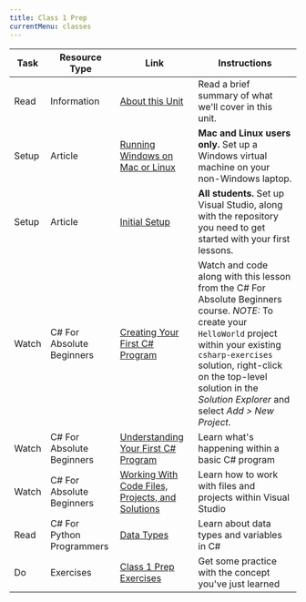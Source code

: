 ```yaml
---
title: Class 1 Prep
currentMenu: classes
---
```


Task | Resource Type | Link | Instructions
|----|---------------|------|-------------|
Read | Information | [About this Unit](../../about/) | Read a brief summary of what we'll cover in this unit.
Setup | Article | [Running Windows on Mac or Linux](./running-windows-on-mac-linux.html) | **Mac and Linux users only.** Set up a Windows virtual machine on your non-Windows laptop.
Setup | Article | [Initial Setup](./setup.html) | **All students.** Set up Visual Studio, along with the repository you need to get started with your first lessons.
Watch | C# For Absolute Beginners | [Creating Your First C# Program](https://mva.microsoft.com/en-us/training-courses/c-fundamentals-for-absolute-beginners-16169?l=p90QdGQIC_7106218949) | Watch and code along with this lesson from the C# For Absolute Beginners course. *NOTE:* To create your `HelloWorld` project within your existing `csharp-exercises` solution, right-click on the top-level solution in the *Solution Explorer* and select *Add > New Project*.
Watch | C# For Absolute Beginners | [Understanding Your First C# Program](https://mva.microsoft.com/en-us/training-courses/c-fundamentals-for-absolute-beginners-16169?l=BQvowJQIC_306218949) | Learn what's happening within a basic C# program
Watch | C# For Absolute Beginners | [Working With Code Files, Projects, and Solutions](https://mva.microsoft.com/en-us/training-courses/c-fundamentals-for-absolute-beginners-16169?l=vE6GqMQIC_506218949) | Learn how to work with files and projects within Visual Studio
Read | C# For Python Programmers | [Data Types](../../csharp4python/data-types/) | Learn about data types and variables in C#
Do | Exercises | [Class 1 Prep Exercises](exercises.html) | Get some practice with the concept you've just learned
